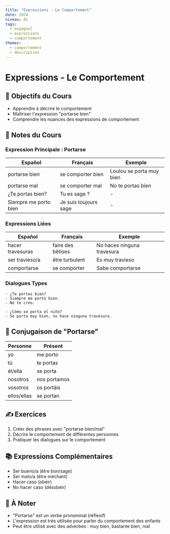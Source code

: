 ```yaml
---
title: "Expressions - Le Comportement"
date: 2024
niveau: A1
tags:
  - espagnol
  - expressions
  - comportement
themes:
  - comportement
  - description
---
```


# Expressions - Le Comportement

## 🎯 Objectifs du Cours
- Apprendre à décrire le comportement
- Maîtriser l'expression "portarse bien"
- Comprendre les nuances des expressions de comportement

## 📝 Notes du Cours

### Expression Principale : Portarse
| Español | Français | Exemple |
|---------|----------|----------|
| portarse bien | se comporter bien | Loulou se porta muy bien |
| portarse mal | se comporter mal | No te portas bien |
| ¿Te portas bien? | Tu es sage ? | - |
| Siempre me porto bien | Je suis toujours sage | - |

### Expressions Liées
| Español | Français | Exemple |
|---------|----------|----------|
| hacer travesuras | faire des bêtises | No haces ninguna travesura |
| ser travieso/a | être turbulent | Es muy travieso |
| comportarse | se comporter | Sabe comportarse |

### Dialogues Types
```español
- ¿Te portas bien?
- Siempre me porto bien.
- No te creo.
```

```español
- ¿Cómo se porta el niño?
- Se porta muy bien, no hace ninguna travesura.
```

## 🔄 Conjugaison de "Portarse"
| Personne | Présent |
|----------|----------|
| yo | me porto |
| tú | te portas |
| él/ella | se porta |
| nosotros | nos portamos |
| vosotros | os portáis |
| ellos/ellas | se portan |

## ✍️ Exercices
1. Créer des phrases avec "portarse bien/mal"
2. Décrire le comportement de différentes personnes
3. Pratiquer les dialogues sur le comportement

## 📚 Expressions Complémentaires
- Ser bueno/a (être bon/sage)
- Ser malo/a (être méchant)
- Hacer caso (obéir)
- No hacer caso (désobéir)

## 📌 À Noter
- "Portarse" est un verbe pronominal (réflexif)
- L'expression est très utilisée pour parler du comportement des enfants
- Peut être utilisé avec des adverbes : muy bien, bastante bien, mal
